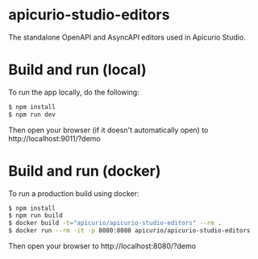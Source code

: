 # apicurio-studio-editors
The standalone OpenAPI and AsyncAPI editors used in Apicurio Studio.

# Build and run (local)
To run the app locally, do the following:

```bash
$ npm install
$ npm run dev
```

Then open your browser (if it doesn't automatically open) to http://localhost:9011/?demo 

# Build and run (docker)
To run a production build using docker:

```bash
$ npm install
$ npm run build
$ docker build -t="apicurio/apicurio-studio-editors" --rm .
$ docker run --rm -it -p 8080:8080 apicurio/apicurio-studio-editors
```

Then open your browser to http://localhost:8080/?demo

